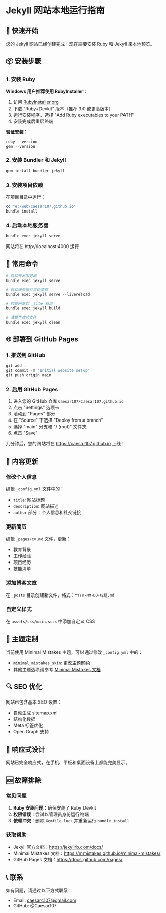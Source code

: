 # Jekyll 网站本地运行指南

## 🚀 快速开始

您的 Jekyll 网站已经创建完成！现在需要安装 Ruby 和 Jekyll 来本地预览。

## 📦 安装步骤

### 1. 安装 Ruby

**Windows 用户推荐使用 RubyInstaller：**

1. 访问 [RubyInstaller.org](https://rubyinstaller.org/downloads/)
2. 下载 "Ruby+Devkit" 版本（推荐 3.0 或更高版本）
3. 运行安装程序，选择 "Add Ruby executables to your PATH"
4. 安装完成后重启终端

**验证安装：**
```powershell
ruby --version
gem --version
```

### 2. 安装 Bundler 和 Jekyll

```powershell
gem install bundler jekyll
```

### 3. 安装项目依赖

在项目目录中运行：
```powershell
cd "e:\web\Caesar107.github.io"
bundle install
```

### 4. 启动本地服务器

```powershell
bundle exec jekyll serve
```

网站将在 http://localhost:4000 运行

## 🔧 常用命令

```powershell
# 启动开发服务器
bundle exec jekyll serve

# 启动服务器并自动重载
bundle exec jekyll serve --livereload

# 构建网站到 _site 目录
bundle exec jekyll build

# 清理生成的文件
bundle exec jekyll clean
```

## 🌐 部署到 GitHub Pages

### 1. 推送到 GitHub

```powershell
git add .
git commit -m "Initial website setup"
git push origin main
```

### 2. 启用 GitHub Pages

1. 进入您的 GitHub 仓库 `Caesar107/Caesar107.github.io`
2. 点击 "Settings" 选项卡
3. 滚动到 "Pages" 部分
4. 在 "Source" 下选择 "Deploy from a branch"
5. 选择 "main" 分支和 "/ (root)" 文件夹
6. 点击 "Save"

几分钟后，您的网站将在 https://caesar107.github.io 上线！

## 📝 内容更新

### 修改个人信息

编辑 `_config.yml` 文件中的：
- `title`: 网站标题
- `description`: 网站描述
- `author` 部分：个人信息和社交链接

### 更新简历

编辑 `_pages/cv.md` 文件，更新：
- 教育背景
- 工作经验
- 项目经历
- 技能清单

### 添加博客文章

在 `_posts` 目录创建新文件，格式：`YYYY-MM-DD-标题.md`

### 自定义样式

在 `assets/css/main.scss` 中添加自定义 CSS

## 🎨 主题定制

当前使用 Minimal Mistakes 主题，可以通过修改 `_config.yml` 中的：
- `minimal_mistakes_skin`: 更改主题颜色
- 其他主题选项请参考 [Minimal Mistakes 文档](https://mmistakes.github.io/minimal-mistakes/)

## 🔍 SEO 优化

网站已包含基本 SEO 设置：
- 自动生成 sitemap.xml
- 结构化数据
- Meta 标签优化
- Open Graph 支持

## 📱 响应式设计

网站已完全响应式，在手机、平板和桌面设备上都能完美显示。

## 🆘 故障排除

### 常见问题

1. **Ruby 安装问题**：确保安装了 Ruby Devkit
2. **权限错误**：尝试以管理员身份运行终端
3. **依赖冲突**：删除 `Gemfile.lock` 并重新运行 `bundle install`

### 获取帮助

- Jekyll 官方文档：https://jekyllrb.com/docs/
- Minimal Mistakes 文档：https://mmistakes.github.io/minimal-mistakes/
- GitHub Pages 文档：https://docs.github.com/pages/

## 📞 联系

如有问题，请通过以下方式联系：
- Email: caesarc107@gmail.com
- GitHub: @Caesar107
